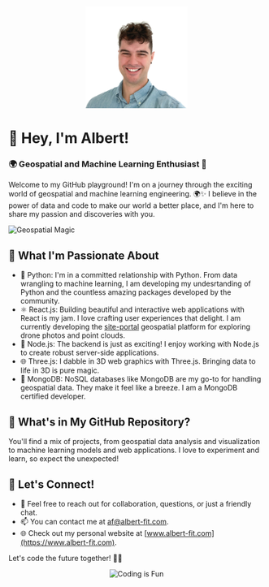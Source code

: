 <div align="center">
  <img src="IMG_1713 2.jpeg" alt="Albert Fit" width="200" height="200">
</div>

# 👋 Hey, I'm Albert!

### 🌍 Geospatial and Machine Learning Enthusiast 🤖

Welcome to my GitHub playground! I'm on a journey through the exciting world of geospatial and machine learning engineering. 🌍✨ I believe in the power of data and code to make our world a better place, and I'm here to share my passion and discoveries with you.

![Geospatial Magic](https://media.giphy.com/media/xEQZZb6HinxHSUtCwl/giphy.gif)

## 🚀 What I'm Passionate About

- 🐍 Python: I'm in a committed relationship with Python. From data wrangling to machine learning, I am developing my undesrtanding of Python and the countless amazing packages developed by the community.
- ⚛️ React.js: Building beautiful and interactive web applications with React is my jam. I love crafting user experiences that delight. I am currently developing the [site-portal](https://www.site-portal.co.uk) geospatial platform for exploring drone photos and point clouds.
- 🚀 Node.js: The backend is just as exciting! I enjoy working with Node.js to create robust server-side applications. 
- 🌐 Three.js: I dabble in 3D web graphics with Three.js. Bringing data to life in 3D is pure magic.
- 🍃 MongoDB: NoSQL databases like MongoDB are my go-to for handling geospatial data. They make it feel like a breeze. I am a MongoDB certified developer.

## 🌟 What's in My GitHub Repository?

You'll find a mix of projects, from geospatial data analysis and visualization to machine learning models and web applications. I love to experiment and learn, so expect the unexpected!

## 🤝 Let's Connect!

- 💬 Feel free to reach out for collaboration, questions, or just a friendly chat.
- 📫 You can contact me at [af@albert-fit.com](mailto:af@albert-fit.com).
- 🌐 Check out my personal website at [www.albert-fit.com](https://www.albert-fit.com).

Let's code the future together! 🚀✨

<div align="center">
  <img src="https://media.giphy.com/media/J5B1YrgPtMMJ3R7OAF/giphy.gif" alt="Coding is Fun" width="400">
</div>
